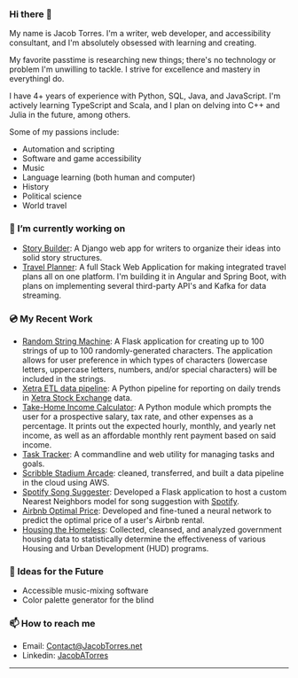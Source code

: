 ### Hi there 👋

My name is Jacob Torres. I'm a writer, web developer, and accessibility consultant, and I'm absolutely obsessed with  learning and creating.

My favorite passtime is researching new things; there's no technology or problem I'm unwilling to tackle. I strive for excellence and mastery in everythingI do.

I have 4+ years of experience  with Python, SQL, Java, and JavaScript. I'm actively learning TypeScript and Scala, and I plan on delving into C++ and Julia in the future, among others.

Some of my passions include:

- Automation and scripting
- Software and game accessibility
- Music
- Language learning (both human and computer)
- History
- Political science
- World travel

### 🔭 I’m currently working on

- [Story Builder](https://github.com/jacob-torres/story-builder): A Django web app for writers to organize their ideas into solid story structures.
- [Travel Planner](https://github.com/jacob-torres/travel-planner/): A full Stack Web Application for making integrated travel plans all on one platform. I'm building it in Angular and Spring Boot, with plans on implementing several third-party API's and Kafka for data streaming.

### 💿 My Recent Work

- [Random String Machine](https://github.com/jacob-torres/random-string-machine/): A Flask application for creating up to 100 strings of up to 100 randomly-generated characters. The application allows for user preference in which types of characters (lowercase letters, uppercase letters, numbers, and/or special characters) will be included in the strings.
- [Xetra ETL data pipeline](https://github.com/jacob-torres/xetra-data-pipeline/): A Python pipeline for reporting on daily trends in [Xetra Stock Exchange](https://www.xetra.com/xetra-en/) data.
- [Take-Home Income Calculator](https://github.com/jacob-torres/take-home-income-calculator/): A Python module which prompts the user for a prospective salary, tax rate, and other expenses as a percentage. It prints out the expected hourly, monthly, and yearly net income, as well as an affordable monthly rent payment based on said income.
- [Task Tracker](https://github.com/jacob-torres/task-tracker/): A commandline and web utility for managing tasks and goals.
- [Scribble Stadium Arcade](https://github.com/BloomTech-Labs/scribble-stadium-ds): cleaned, transferred, and built a data pipeline in the cloud using AWS.
- [Spotify Song Suggester](https://github.com/jacob-torres/Spotify-Song-Suggester): Developed a Flask application to host a custom Nearest Neighbors model for song suggestion with [Spotify](https://spotify.com).
- [Airbnb Optimal Price](https://github.com/jacob-torres/airbnb-optimal-price/): Developed and fine-tuned a neural network to predict the optimal price of a user's Airbnb rental.
- [Housing the Homeless](https://github.com/jacob-torres/housing-the-homeless/): Collected, cleansed, and analyzed government housing data to statistically determine the effectiveness of various Housing and Urban Development (HUD) programs.

### 💭 Ideas for the Future

- Accessible music-mixing software
- Color palette generator for the blind

### 📫 How to reach me

- Email: [Contact@JacobTorres.net](mailto:contact@jacobtorres.net)
- Linkedin: [JacobATorres](https://linkedin.com/in/jacobatorres/)

---
